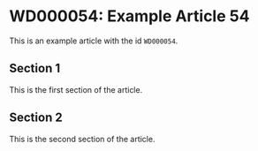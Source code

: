# WD000054: Example Article 54

This is an example article with the id `WD000054`.

## Section 1

This is the first section of the article.

## Section 2

This is the second section of the article.
